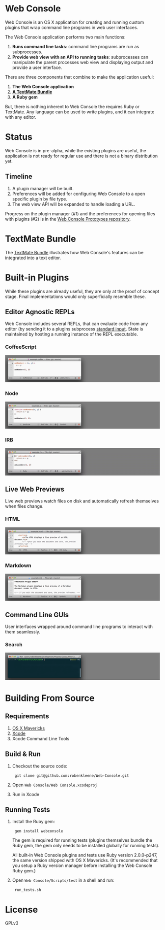 # Web Console

Web Console is an OS X application for creating and running custom plugins that wrap command line programs in web user interfaces.

The Web Console application performs two main functions:

1. **Runs command line tasks**: command line programs are run as subprocesses.
2. **Provide web view with an API to running tasks**: subprocesses can manipulate the parent processes web view and displaying output and provide a user interface.

There are three components that combine to make the application useful:

1. **The Web Console application**
2. **[A TextMate Bundle](https://github.com/robenkleene/Web-Console-tmbundle)**
3. **A Ruby gem**

But, there is nothing inherent to Web Console the requires Ruby or TextMate. Any language can be used to write plugins, and it can integrate with any editor.

# Status

Web Console is in pre-alpha, while the existing plugins are useful, the application is not ready for regular use and there is not a binary distribution yet.

## Timeline

1. A plugin manager will be built.
2. Preferences will be added for configuring Web Console to a open specific plugin by file type.
3. The web view API will be expanded to handle loading a URL.

Progress on the plugin manager (#1) and the preferences for opening files with plugins (#2) is in the [Web Console Prototypes repository](https://github.com/robenkleene/Web-Console-Prototypes).

# TextMate Bundle

The [TextMate Bundle](https://github.com/robenkleene/Web-Console-tmbundle) illustrates how Web Console's features can be integrated into a text editor.

# Built-in Plugins

While these plugins are already useful, they are only at the proof of concept stage. Final implementations would only superficially resemble these.

## Editor Agnostic REPLs

Web Console includes several REPLs, that can evaluate code from any editor (by sending it to a plugins subprocess [standard input](http://en.wikipedia.org/wiki/Standard_input). State is maintained by hosting a running instance of the REPL executable.

### CoffeeScript

![CoffeeScript](Documentation/images/CoffeeScript.gif)

### Node

![Node](Documentation/images/Node.gif)

### IRB

![IRB](Documentation/images/IRB.gif)

## Live Web Previews

Live web previews watch files on disk and automatically refresh themselves when files change.

### HTML

![HTML](Documentation/images/HTML.gif)

### Markdown

![Markdown](Documentation/images/Markdown.gif)

## Command Line GUIs

User interfaces wrapped around command line programs to interact with them seamlessly.

### Search

![Search](Documentation/images/Search.gif)

# Building From Source

## Requirements

1. [OS X Mavericks](http://www.apple.com/osx/)
2. [Xcode](https://developer.apple.com/xcode/)
3. Xcode Command Line Tools

## Build & Run

1. Checkout the source code:

		git clone git@github.com:robenkleene/Web-Console.git

2. Open `Web Console/Web Console.xcodeproj`
3. Run in Xcode

## Running Tests

1. Install the Ruby gem:

		gem install webconsole

	The gem is required for running tests (plugins themselves bundle the Ruby gem, the gem only needs to be installed globally for running tests).

	All built-in Web Console plugins and tests use Ruby version 2.0.0-p247, the same version shipped with OS X Mavericks. (It's recommended that you setup a Ruby version manager before installing the Web Console Ruby gem.)

2. Open `Web Console/Scripts/test` in a shell and run:

		run_tests.sh

# License

GPLv3